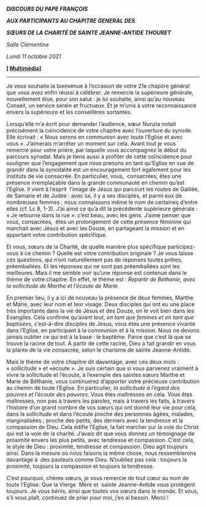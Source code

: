 ***DISCOURS DU PAPE FRANÇOIS***

***AUX PARTICIPANTS AU CHAPITRE GENERAL DES***

***SŒURS DE LA CHARITÉ DE SAINTE JEANNE-ANTIDE THOURET***

*Salle Clémentine*

*Lundi 11 octobre 2021*

**[ [Multimédia](http://w2.vatican.va/content/francesco/fr/events/event.dir.html/content/vaticanevents/fr/2021/10/11/suore-carita-thouret.html)]**

____________________________________

Je vous souhaite la bienvenue à l’occasion de votre 21e chapitre général que vous avez enfin réussi à célébrer. Je remercie la supérieure générale, nouvellement élue, pour son salut : je lui souhaite, ainsi qu’au nouveau Conseil, un service serein et fructueux. Et je m’unis à votre reconnaissance envers la supérieure et les conseillères sortantes.

Lorsqu’elle m’a écrit pour demander l’audience, sœur Nunzia notait précisément la coïncidence de votre chapitre avec l’ouverture du synode. Elle écrivait : « Nous serons en communion avec toute l’Eglise et avec vous ». J’aimerais m’arrêter un moment sur cela. Avant tout je vous remercie pour votre prière, par laquelle vous accompagnez le début du parcours synodal. Mais je tiens aussi à profiter de cette coïncidence pour souligner que l’engagement que nous prenons en tant qu’Eglise en vue de grandir dans la synodalité est un encouragement fort également pour les instituts de vie consacrée. En particulier, vous,  consacrées, êtes une présence irremplaçable dans la grande communauté en chemin qu’est l’Eglise. Il vient à l’esprit  l’image de Jésus qui parcourt les routes de Galilée, de Samarie et de Judée : avec lui, il y a ses disciples, et parmi eux de nombreuses femmes ; nous connaissons même le nom de certaines d’entre elles (cf. Lc 8, 1-3). J’ai aimé ce qu’a dit la précédente supérieure générale : « Je retourne dans la rue »: c’est beau, avec les gens. J’aime penser que vous, consacrées,  êtes un prolongement de cette présence féminine qui marchait avec Jésus et avec les Douze, en partageant la mission et en apportant votre contribution spécifique.

Et vous, sœurs de la Charité, de quelle manière plus spécifique participez-vous à ce chemin ? Quelle est votre contribution originale ? Je vous laisse ces questions, qui n’ont naturellement pas de réponses toutes prêtes, préemballées. Et les réponses qui ne sont pas préemballées sont les meilleures. Mais il me semble voir qu’une réponse est contenue dans le thème de votre chapitre. En effet, le thème est : *Repartir de Béthanie, avec la sollicitude de Marthe et l’écoute de Marie*.

En premier lieu, il y a ici de nouveau la présence de deux femmes, Marthe et Marie, avec leur nom et leur visage. Deux disciples qui ont eu une place très importante dans la vie de Jésus et des Douze, on le voit bien dans les Evangiles. Cela confirme qu’avant tout, *en tant que femmes et en tant que baptisées*, c’est-à-dire *disciples* de Jésus, vous êtes une présence vivante dans l’Eglise, en participant à la communion et à la mission. Nous ne devons jamais oublier ce qui est à la base : le baptême. Parce que c’est là que se trouve la racine de tout. A partir de cette racine, Dieu a fait grandir en vous la plante de la vie consacrée, selon le charisme de sainte Jeanne-Antide.

Mais le thème de votre chapitre dit davantage, avec ces deux mots : « sollicitude » et «écoute ». Je suis certain que si vous parvenez vraiment à vivre la sollicitude et l’écoute, à l’exemple des saintes sœurs Marthe et Marie de Béthanie, vous continuerez d’apporter votre précieuse contribution au chemin de toute l’Eglise. En particulier, *la sollicitude à l’égard des pauvres et l’écoute des pauvres*. Vous êtes maîtresses en cela. Vous êtes maîtresses, non pas à travers les paroles, mais à travers les faits, à travers l’histoire d’un grand nombre de vos sœurs qui ont donné leur vie pour cela, dans la sollicitude et dans l’écoute proche des personnes âgées, malades, marginalisées ; proche des petits, des derniers avec la tendresse et la compassion de Dieu. Cela édifie l’Eglise, la fait marcher sur la voie du Christ qui est la voie de la charité. J’avais dit que vous donnez un témoignage de proximité envers les plus petits, avec tendresse et compassion. C’est cela, le style de Dieu : proximité, tendresse et compassion. Dieu agit toujours ainsi. Dans la mesure où nous faisons la même chose, nous ressemblerons davantage à  des pasteurs comme Dieu. N’oubliez pas cela : toujours la proximité, toujours la compassion et toujours la tendresse.

C’est pourquoi, chères sœurs, je vous remercie de tout cœur au nom de toute l’Eglise. Que la Vierge  Mère et  sainte Jeanne-Antide vous protègent toujours. Je vous bénis, ainsi que toutes vos sœurs dans le monde. Et vous, s’il vous plaît, continuez de prier pour moi, j’en ai besoin. Merci !